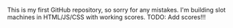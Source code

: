 This is my first GitHub repository, so sorry for any mistakes. I'm building slot machines in HTML/JS/CSS with working scores.
TODO: Add scores!!!